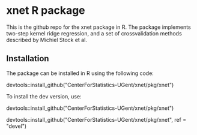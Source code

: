 # xnet R package

This is the github repo for the xnet package in R. The package implements
two-step kernel ridge regression, and a set of crossvalidation methods 
described by Michiel Stock et al.

## Installation

The package can be installed in R using the following code:

devtools::install_github("CenterForStatistics-UGent/xnet/pkg/xnet")

To install the dev version, use:

devtools::install_github("CenterForStatistics-UGent/xnet/pkg/xnet")

devtools::install_github("CenterForStatistics-UGent/xnet/pkg/xnet", ref = "devel")
